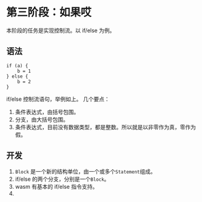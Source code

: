 # 第三阶段：如果哎

本阶段的任务是实现控制流。以 if/else 为例。

## 语法

```
if (a) {
    b = 1
} else {
    b = 2
}
```

if/else 控制流语句，举例如上。
几个要点：

1. 条件表达式，由括号包围。
1. 分支，由大括号包围。
1. 条件表达式，目前没有数据类型，都是整数。所以就是以非零作为真，零作为假。

## 开发

1. `Block` 是一个新的结构单位，由一个或多个`Statement`组成。
1. if/else 的两个分支，分别是一个`Block`。
1. wasm 有基本的 if/else 指令支持。
1.
